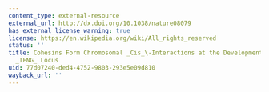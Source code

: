 ```yaml
---
content_type: external-resource
external_url: http://dx.doi.org/10.1038/nature08079
has_external_license_warning: true
license: https://en.wikipedia.org/wiki/All_rights_reserved
status: ''
title: Cohesins Form Chromosomal _Cis_\-Interactions at the Developmentally Regulated
  _IFNG_ Locus
uid: 77d07240-ded4-4752-9803-293e5e09d810
wayback_url: ''
---
```

